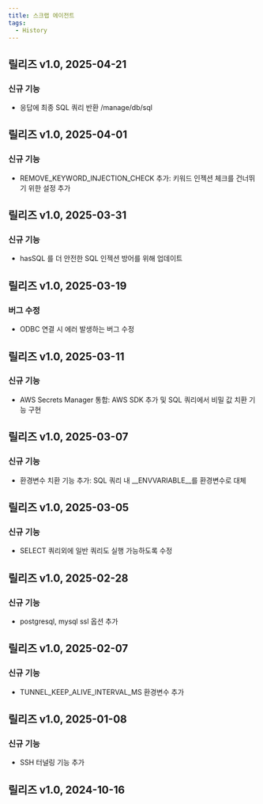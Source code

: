 ```yaml
---
title: 스크랩 에이전트
tags:
  - History
---
```


## 릴리즈 v1.0, 2025-04-21
### 신규 기능
* 응답에 최종 SQL 쿼리 반환 /manage/db/sql

## 릴리즈 v1.0, 2025-04-01
### 신규 기능
* REMOVE_KEYWORD_INJECTION_CHECK 추가: 키워드 인젝션 체크를 건너뛰기 위한 설정 추가

## 릴리즈 v1.0, 2025-03-31
### 신규 기능
* hasSQL 를 더 안전한 SQL 인젝션 방어를 위해 업데이트

## 릴리즈 v1.0, 2025-03-19
### 버그 수정
* ODBC 연결 시 에러 발생하는 버그 수정

## 릴리즈 v1.0, 2025-03-11
### 신규 기능
* AWS Secrets Manager 통합: AWS SDK 추가 및 SQL 쿼리에서 비밀 값 치환 기능 구현

## 릴리즈 v1.0, 2025-03-07
### 신규 기능
* 환경변수 치환 기능 추가: SQL 쿼리 내 __ENVVARIABLE__를 환경변수로 대체

## 릴리즈 v1.0, 2025-03-05
### 신규 기능
* SELECT 쿼리외에 일반 쿼리도 실행 가능하도록 수정

## 릴리즈 v1.0, 2025-02-28
### 신규 기능
* postgresql, mysql ssl 옵션 추가

## 릴리즈 v1.0, 2025-02-07
### 신규 기능
* TUNNEL_KEEP_ALIVE_INTERVAL_MS 환경변수 추가

## 릴리즈 v1.0, 2025-01-08
### 신규 기능
* SSH 터널링 기능 추가

## 릴리즈 v1.0, 2024-10-16
